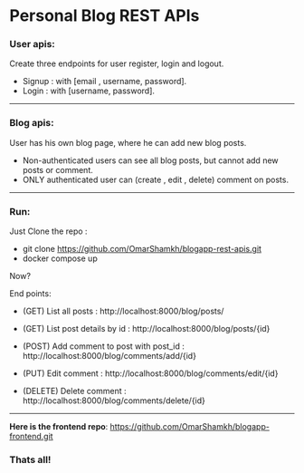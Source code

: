 # Personal Blog REST APIs

### User apis:
Create three endpoints for user register, login and logout.

* Signup : with [email , username, password].
* Login : with [username, password].
**************************
### Blog apis:

User has his own blog page, where he can add new blog posts.
- Non-authenticated users can see all blog posts, but cannot add new posts or comment.
- ONLY authenticated user can (create , edit , delete) comment on posts.

****************************

### Run:

Just Clone the repo :
* git clone https://github.com/OmarShamkh/blogapp-rest-apis.git
* docker compose up

Now? 

End points:

* (GET) List all posts : http://localhost:8000/blog/posts/

* (GET) List post details by id : http://localhost:8000/blog/posts/{id}

* (POST) Add comment to post with post_id : http://localhost:8000/blog/comments/add/{id}

* (PUT) Edit comment : http://localhost:8000/blog/comments/edit/{id}

* (DELETE) Delete comment : http://localhost:8000/blog/comments/delete/{id}

****************************************************

**Here is the frontend repo**:
https://github.com/OmarShamkh/blogapp-frontend.git


### Thats all!

